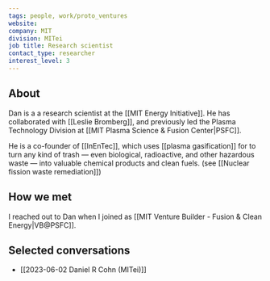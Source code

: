 ```yaml
---
tags: people, work/proto_ventures
website: 
company: MIT
division: MITei
job title: Research scientist
contact_type: researcher
interest_level: 3
---
```

## About
Dan is a a research scientist at the [[MIT Energy Initiative]]. He has collaborated with [[Leslie Bromberg]], and previously led the Plasma Technology Division at [[MIT Plasma Science & Fusion Center|PSFC]].

He is a co-founder of [[InEnTec]], which uses [[plasma gasification]] for to turn any kind of trash — even biological, radioactive, and other hazardous waste — into valuable chemical products and clean fuels. (see [[Nuclear fission waste remediation]])

## How we met
I reached out to Dan when I joined as [[MIT Venture Builder - Fusion & Clean Energy|VB@PSFC]].

## Selected conversations
- [[2023-06-02 Daniel R Cohn (MITei)]]